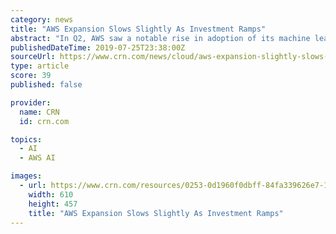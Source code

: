 ```yaml
---
category: news
title: "AWS Expansion Slows Slightly As Investment Ramps"
abstract: "In Q2, AWS saw a notable rise in adoption of its machine learning services, especially Amazon SageMaker, Olsavsky said. Thousands of customers were using the provider's various ML platforms for building artificial intelligence solutions, and AWS will ..."
publishedDateTime: 2019-07-25T23:38:00Z
sourceUrl: https://www.crn.com/news/cloud/aws-expansion-slightly-slows-as-investment-ramps
type: article
score: 39
published: false

provider:
  name: CRN
  id: crn.com

topics:
  - AI
  - AWS AI

images:
  - url: https://www.crn.com/resources/0253-0d1960f0dbff-84fa339626e7-1000/aws-navigate-logo.jpg
    width: 610
    height: 457
    title: "AWS Expansion Slows Slightly As Investment Ramps"
---
```

